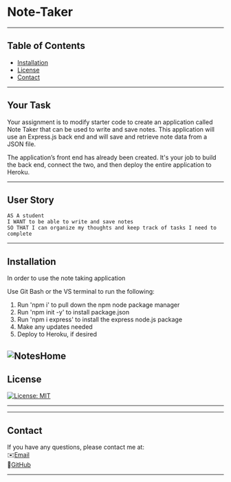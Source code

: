 # Note-Taker
--------------------------------------------------------------------------------------------------------------------------------------------------
## Table of Contents
* [Installation](#installation)
* [License](#license)
* [Contact](#contact)
--------------------------------------------------------------------------------------------------------------------------------------------------
## Your Task

Your assignment is to modify starter code to create an application called Note Taker that can be used to write and save notes. This application will use an Express.js back end and will save and retrieve note data from a JSON file.

The application’s front end has already been created. It's your job to build the back end, connect the two, and then deploy the entire application to Heroku.

--------------------------------------------------------------------------------------------------------------------------------------------------

## User Story

```
AS A student
I WANT to be able to write and save notes
SO THAT I can organize my thoughts and keep track of tasks I need to complete
```

--------------------------------------------------------------------------------------------------------------------------------------------------
## Installation
In order to use the note taking application

Use Git Bash or the VS terminal to run the following:

1) Run 'npm i' to pull down the npm node package manager
2) Run 'npm init -y' to install package.json
3) Run 'npm i express' to install the express node.js package
4) Make any updates needed
5) Deploy to Heroku, if desired

![NotesHome](https://user-images.githubusercontent.com/76062539/114748345-d3ecf180-9d1f-11eb-8481-4413623d4c84.png)
--------------------------------------------------------------------------------------------------------------------------------------------------

## License
[![License: MIT](https://img.shields.io/badge/License-MIT-yellow.svg)](https://opensource.org/licenses/MIT)

--------------------------------------------------------------------------------------------------------------------------------------------------

--------------------------------------------------------------------------------------------------------------------------------------------------
## Contact
If you have any questions, please contact me at:\
✉️[Email](mailto:lshim1720@gmail.com)\
📂[GitHub](<https://github.com/lshim98>)

--------------------------------------------------------------------------------------------------------------------------------------------------
